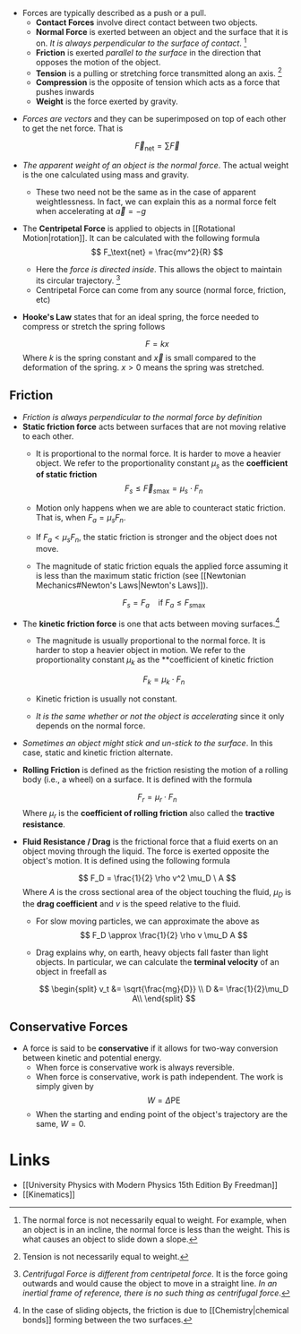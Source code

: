 * Forces are typically described as a push or a pull.
	* **Contact Forces** involve direct contact between two objects.
	* **Normal Force** is exerted between an object and the surface that it is on. *It is always perpendicular to the surface of contact*. [^normal_force]
	* **Friction** is exerted *parallel to the surface* in the direction that opposes the motion of the object.
	* **Tension** is a pulling or stretching force transmitted along an axis. [^tension]
	* **Compression** is the opposite of tension which acts as a force that pushes inwards
	* **Weight** is the force exerted by gravity. 

[^normal_force]: The normal force is not necessarily equal to weight. For example, when an object is in an incline, the normal force is less than the weight. This is what causes an object to slide down a slope. 

[^tension]: Tension is not necessarily equal to weight.

* *Forces are vectors* and they can be superimposed on top of each other to get the net force. That is 
  
  $$
  \vec{F}_\text{net} = \sum \vec{F}
  $$

* *The apparent weight of an object is the normal force*. The actual weight is the one calculated using mass and gravity. 
	* These two need not be the same as in the case of apparent weightlessness. In fact, we can explain this as a normal force felt when accelerating at $\vec{a}=-g$

* The **Centripetal Force** is applied to objects in [[Rotational Motion|rotation]]. It can be calculated with the following formula
  $$
  F_\text{net} = \frac{mv^2}{R}
  $$
	* Here the *force is directed inside*. This allows the object to maintain its circular trajectory.  [^centrifugal]
	* Centripetal Force can come from any source (normal force, friction, etc)

[^centrifugal]: *Centrifugal Force is different from centripetal force*. It is the force going outwards and would cause the object to move in a straight line. *In an inertial frame of reference, there is no such thing as centrifugal force*.

* **Hooke's Law** states that for an ideal spring, the force needed to compress or stretch the spring follows
  
  $$
  F = k{x}
  $$
  Where $k$ is the spring constant and $\vec{x}$ is small compared to the deformation of the spring. $x>0$ means the spring was stretched.  
## Friction
* *Friction is always perpendicular to the normal force by definition*
* **Static friction force** acts between surfaces that are not moving relative to each other.
	* It is proportional to the normal force. It is harder to move a heavier object. We refer to the proportionality constant $\mu_s$ as the **coefficient of static friction**
	  $$
	  {F}_s \le \vec{F}_{s\text{max}}= \mu_s \cdot {F}_n
	  $$
	* Motion only happens when we are able to counteract static friction. That is, when ${F}_a = \mu_s {F}_n$.
	* If $F_a < \mu_s {F}_n$, the static friction is stronger and the object does not move. 
	* The magnitude of static friction equals the applied force assuming it is less than the maximum static friction (see [[Newtonian Mechanics#Newton's Laws|Newton's Laws]]). 
	  
	  $$
	  {F}_s ={F}_a \ \ \ \ \text{if } {F}_a \le {F}_{s\text{max}}
	  $$
* The **kinetic friction force** is one that acts between moving surfaces.[^friction_1]
	* The magnitude is usually proportional to the normal force. It is harder to stop a heavier object in motion. We refer to the proportionality constant $\mu_k$ as the **coefficient of kinetic friction
	  
	  $$
	  F_k  =\mu_k \cdot  {F}_n
	  $$
	* Kinetic friction is usually not constant.
	* *It is the same whether or not the object is accelerating* since it only depends on the normal force. 
* *Sometimes an object might stick and un-stick to the surface*. In this case, static and kinetic friction alternate. 

[^friction_1]: In the case of sliding objects, the friction is due to [[Chemistry|chemical bonds]] forming between the two surfaces.

* **Rolling Friction** is defined as the friction resisting the motion of a rolling body (i.e., a wheel) on a surface. It is defined with the formula
  
  $$
  F_r = \mu_r \cdot F_n
  $$
  Where $\mu_r$ is the **coefficient of rolling friction** also called the **tractive resistance**.


* **Fluid Resistance / Drag** is the frictional force that a fluid exerts on an object moving through the liquid. The force is exerted opposite the object's motion. It is defined using the following formula
  
  $$
  F_D = \frac{1}{2} \rho v^2 \mu_D \ A
  $$
  Where $A$ is the cross sectional area of the object touching the fluid, $\mu_D$ is the **drag coefficient** and $v$ is the speed relative to the fluid.
	* For slow moving particles, we can approximate the above as 
	  $$
	  F_D \approx \frac{1}{2} \rho v \mu_D A
	  $$
	* Drag explains why, on earth, heavy objects fall faster than light objects. In particular, we can calculate the **terminal velocity** of an object in freefall as
	  
	  $$
	  \begin{split}
	  v_t &= \sqrt{\frac{mg}{D}} \\
	  D &= \frac{1}{2}\mu_D A\\
	  \end{split}
	  $$

## Conservative Forces
* A force is said to be **conservative** if it allows for two-way conversion between kinetic and potential energy.
	* When force is conservative work is always reversible.
	* When force is conservative, work is path independent. The work is simply given by 
	  $$
	  W = \Delta \text{PE}
	  $$
	* When the starting and ending point of the object's trajectory are the same, $W=0$.

# Links 
* [[University Physics with Modern Physics 15th Edition By Freedman]]
* [[Kinematics]]